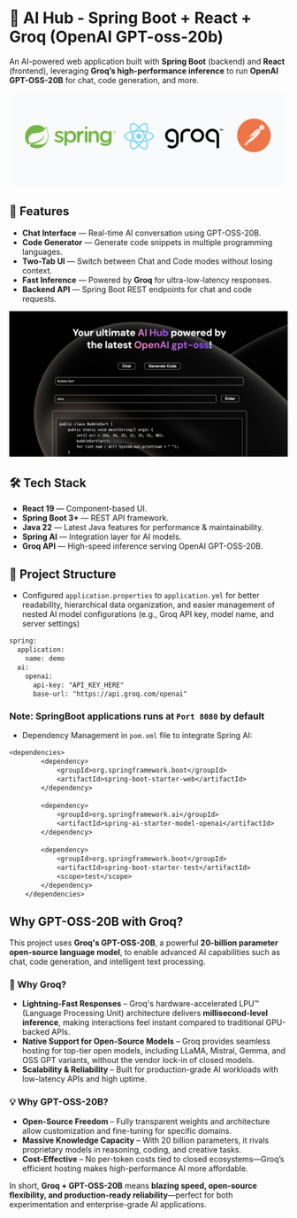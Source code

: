# 🚀 AI Hub - Spring Boot + React + Groq (OpenAI GPT-oss-20b)

An AI-powered web application built with **Spring Boot** (backend) and **React** (frontend), leveraging **Groq’s high-performance inference** to run **OpenAI GPT-OSS-20B** for chat, code generation, and more.

![Alt text for accessibility](logo.png)

## 📌 Features

- **Chat Interface** — Real-time AI conversation using GPT-OSS-20B.
- **Code Generator** — Generate code snippets in multiple programming languages.
- **Two-Tab UI** — Switch between Chat and Code modes without losing context.
- **Fast Inference** — Powered by **Groq** for ultra-low-latency responses.
- **Backend API** — Spring Boot REST endpoints for chat and code requests.

![Alt text for accessibility](Screenshot.png)


## 🛠 Tech Stack
- **React 19** — Component-based UI.
- **Spring Boot 3+** — REST API framework.
- **Java 22** — Latest Java features for performance & maintainability.
- **Spring AI** — Integration layer for AI models.
- **Groq API** — High-speed inference serving OpenAI GPT-OSS-20B.


## 📂 Project Structure
- Configured `application.properties` to `application.yml` for better readability, hierarchical data organization, and easier management of nested AI model configurations (e.g., Groq API key, model name, and server settings)

```
spring:
  application:
    name: demo
  ai:
    openai:
      api-key: "API_KEY_HERE" 
      base-url: "https://api.groq.com/openai"
```

### Note: SpringBoot applications runs at `Port 8080` by default

- Dependency Management in `pom.xml` file to integrate Spring AI:
```
<dependencies>
		<dependency>
			<groupId>org.springframework.boot</groupId>
			<artifactId>spring-boot-starter-web</artifactId>
		</dependency>

		<dependency>
			<groupId>org.springframework.ai</groupId>
			<artifactId>spring-ai-starter-model-openai</artifactId>
		</dependency>

		<dependency>
			<groupId>org.springframework.boot</groupId>
			<artifactId>spring-boot-starter-test</artifactId>
			<scope>test</scope>
		</dependency>
	</dependencies>
```

## Why GPT-OSS-20B with Groq?

This project uses **Groq's GPT-OSS-20B**, a powerful **20-billion parameter open-source language model**, to enable advanced AI capabilities such as chat, code generation, and intelligent text processing.  

### 🚀 Why Groq?
- **Lightning-Fast Responses** – Groq's hardware-accelerated LPU™ (Language Processing Unit) architecture delivers **millisecond-level inference**, making interactions feel instant compared to traditional GPU-backed APIs.
- **Native Support for Open-Source Models** – Groq provides seamless hosting for top-tier open models, including LLaMA, Mistral, Gemma, and OSS GPT variants, without the vendor lock-in of closed models.
- **Scalability & Reliability** – Built for production-grade AI workloads with low-latency APIs and high uptime.

### 💡 Why GPT-OSS-20B?
- **Open-Source Freedom** – Fully transparent weights and architecture allow customization and fine-tuning for specific domains.
- **Massive Knowledge Capacity** – With 20 billion parameters, it rivals proprietary models in reasoning, coding, and creative tasks.
- **Cost-Effective** – No per-token costs tied to closed ecosystems—Groq’s efficient hosting makes high-performance AI more affordable.

In short, **Groq + GPT-OSS-20B** means **blazing speed, open-source flexibility, and production-ready reliability**—perfect for both experimentation and enterprise-grade AI applications.


